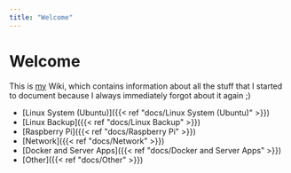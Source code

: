 ```yaml
---
title: "Welcome"
---
```


# Welcome

This is [my](https://bergrunde.net) Wiki, which contains information about all the stuff that I started to document because I always immediately forgot about it again ;)

- [Linux System (Ubuntu)]({{< ref "docs/Linux System (Ubuntu)" >}})
- [Linux Backup]({{< ref "docs/Linux Backup" >}})
- [Raspberry Pi]({{< ref "docs/Raspberry Pi" >}})
- [Network]({{< ref "docs/Network" >}})
- [Docker and Server Apps]({{< ref "docs/Docker and Server Apps" >}})
- [Other]({{< ref "docs/Other" >}})